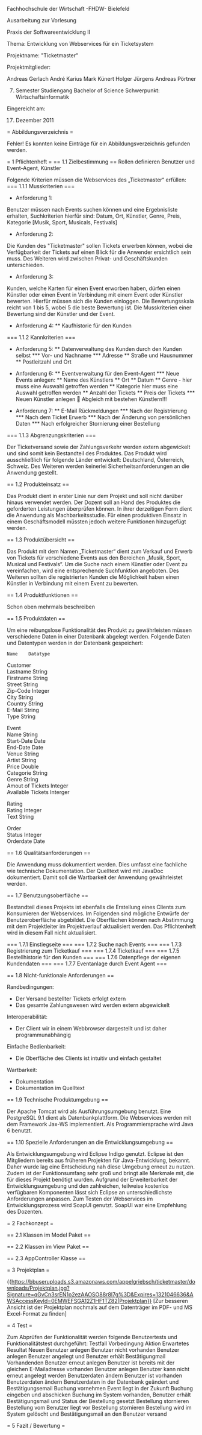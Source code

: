 ﻿﻿Fachhochschule der Wirtschaft
-FHDW-
Bielefeld

Ausarbeitung
zur
Vorlesung

Praxis der Softwareentwicklung II



Thema:
Entwicklung von Webservices
für ein Ticketsystem

Projektname: "Ticketmaster"

Projektmitglieder:

Andreas Gerlach
André Karius
Mark Künert
Holger Jürgens
Andreas Pörtner


7. Semester
Studiengang Bachelor of Science
Schwerpunkt: Wirtschaftsinformatik


Eingereicht am:

17. Dezember 2011



 
= Abbildungsverzeichnis =

Fehler! Es konnten keine Einträge für ein Abbildungsverzeichnis gefunden werden.
 
= 1 Pflichtenheft  =
== 1.1	Zielbestimmung ==
Rollen definieren Benutzer und Event-Agent, Künstler

Folgende Kriterien müssen die Webservices des „Ticketmaster“ erfüllen:
=== 1.1.1 Musskriterien ===

* Anforderung 1:

Benutzer müssen nach Events suchen können und eine Ergebnisliste erhalten, Suchkriterien hierfür sind:
Datum, Ort, Künstler, Genre, Preis, Kategorie [Musik, Sport, Musicals, Festivals]

* Anforderung 2:

Die Kunden des "Ticketmaster" sollen Tickets erwerben können, wobei die Verfügbarkeit der Tickets auf einen Blick für die Anwender ersichtlich sein muss.
Des Weiteren wird zwischen Privat- und Geschäftskunden unterschieden.

* Anforderung 3:

Kunden, welche Karten für einen Event erworben haben, dürfen einen Künstler oder einen Event in Verbindung mit einem Event oder Künstler bewerten. Hierfür müssen sich die Kunden einloggen.
Die Bewertungsskala reicht von 1 bis 5, wobei 5 die beste Bewertung ist. Die Musskriterien einer Bewertung sind der Künstler und der Event.

*	Anforderung 4:
**	Kaufhistorie für den Kunden

=== 1.1.2	Kannkriterien ===

* Anforderung 5:
** Datenverwaltung des Kunden durch den Kunden selbst
*** Vor- und Nachname
*** Adresse
** Straße und Hausnummer
** Postleitzahl und Ort

* Anforderung 6:
** Eventverwaltung für den Event-Agent
*** Neue Events anlegen:
** Name des Künstlers
** Ort
** Datum
** Genre - hier muss eine Auswahl getroffen werden
** Kategorie hier muss eine Auswahl getroffen werden
** Anzahl der Tickets
** Preis der Tickets
*** Neuen Künstler anlegen  Abgleich mit bestehen Künstlern!!!

*	Anforderung 7:
**	E-Mail Rückmeldungen
***	Nach der Registrierung
***	Nach dem Ticket Erwerb
***	Nach der Änderung von persönlichen Daten
***	Nach erfolgreicher Stornierung einer Bestellung

=== 1.1.3	Abgrenzungskriterien ===

Der Ticketversand sowie der Zahlungsverkehr werden extern abgewickelt und sind somit kein Bestandteil des Produktes. Das Produkt wird ausschließlich für folgende Länder entwickelt: Deutschland, Österreich, Schweiz. Des Weiteren werden keinerlei Sicherheitsanforderungen an die Anwendung gestellt.

== 1.2	Produkteinsatz ==

Das Produkt dient in erster Linie nur dem Projekt und soll nicht darüber hinaus verwendet werden. Der Dozent soll an Hand des Produktes die geforderten Leistungen überprüfen können. In ihrer derzeitigen Form dient die Anwendung als Machbarkeitsstudie. Für einen produktiven Einsatz in einem Geschäftsmodell müssten jedoch weitere Funktionen hinzugefügt werden.

== 1.3	Produktübersicht ==

Das Produkt mit dem Namen „Ticketmaster“ dient zum Verkauf und Erwerb von Tickets für verschiedene Events aus den Bereichen „Musik, Sport, Musical und Festivals“. Um die Suche nach einem Künstler oder Event zu vereinfachen, wird eine entsprechende Suchfunktion angeboten. Des Weiteren sollten die registrierten Kunden die Möglichkeit haben einen Künstler in Verbindung mit einem Event zu bewerten. 

== 1.4	Produktfunktionen == 

Schon oben mehrmals beschreiben

== 1.5	Produktdaten ==

Um eine reibungslose Funktionalität des Produkt zu gewährleisten müssen verschiedene Daten in einer Datenbank abgelegt werden. Folgende Daten und Datentypen werden in der Datenbank gespeichert:

	Name	Datatype		
Customer				
	Lastname	String		
	Firstname	String		
	Street	String		
	Zip-Code	Integer		
	City	String		
	Country	String		
	E-Mail	String		
	Type	String		
				
Event				
	Name	String		
	Start-Date	Date		
	End-Date	Date		
	Venue	String		
	Artist	String		
	Price	Double		
	Categorie	String		
	Genre	String		
	Amout of Tickets	Integer		
	Available Tickets	Interger		
				
Rating				
	Rating	Integer		
	Text	String		
				
Order				
	Status	Integer		
	Orderdate	Date		
				
				

== 1.6	Qualitätsanforderungen ==

Die Anwendung muss dokumentiert werden. Dies umfasst eine fachliche wie technische Dokumentation. Der Quelltext wird mit JavaDoc dokumentiert. Damit soll die Wartbarkeit der Anwendung gewährleistet werden.

 
== 1.7	Benutzungsoberfläche ==

Bestandteil dieses Projekts ist ebenfalls die Erstellung eines Clients zum Konsumieren der Webservices. Im Folgenden sind mögliche Entwürfe der Benutzeroberfläche abgebildet. Die Oberflächen können nach Abstimmung mit dem Projektleiter im Projektverlauf aktualisiert werden. Das Pflichtenheft wird in diesem Fall nicht aktualisiert.

=== 1.7.1	Einstiegseite ===
=== 1.7.2	Suche nach Events ===
=== 1.7.3	Registrierung zum Ticketkauf ===
=== 1.7.4	Ticketkauf ===
=== 1.7.5	Bestellhistorie für den Kunden ===
=== 1.7.6	Datenpflege der eigenen Kundendaten ===
=== 1.7.7	Eventanlage durch Event Agent ===


 
== 1.8	Nicht-funktionale Anforderungen ==

Randbedingungen:

* Der Versand bestellter Tickets erfolgt extern
* Das gesamte Zahlungswesen wird  werden extern abgewickelt

Interoperabilität:

* Der Client wir in einem Webbrowser dargestellt und ist daher programmunabhängig

Einfache Bedienbarkeit:

* Die Oberfläche des Clients ist intuitiv und einfach gestaltet

Wartbarkeit:

* Dokumentation
* Dokumentation im Quelltext

== 1.9	Technische Produktumgebung ==

Der Apache Tomcat wird als Ausführungsumgebung benutzt. Eine PostgreSQL 9.1 dient als Datenbankplattform. Die Webservices werden mit dem Framework Jax-WS implementiert.
Als Programmiersprache wird Java 6 benutzt.

== 1.10	Spezielle Anforderungen an die Entwicklungsumgebung ==

Als Entwicklungsumgebung wird Eclipse Indigo genutzt. Eclipse ist den Mitgliedern
bereits aus früheren Projekten für Java-Entwicklung, bekannt. Daher wurde lag eine Entscheidung nah diese Umgebung erneut zu nutzen. Zudem ist der Funktionsumfang sehr groß und bringt alle Merkmale mit, die für dieses Projekt benötigt wurden. Aufgrund der Erweiterbarkeit der Entwicklungsumgebung und den zahlreichen, teilweise kostenlos verfügbaren Komponenten lässt sich Eclipse an unterschiedlichste Anforderungen anpassen. Zum Testen der Webservices im Entwicklungsprozess wird SoapUI genutzt. SoapUI war eine Empfehlung des Dozenten.
 
= 2 Fachkonzept =

== 2.1	Klassen im Model Paket ==

== 2.2	Klassen im View Paket ==

== 2.3 AppController Klasse ==


= 3 Projektplan =

{{https://bbuseruploads.s3.amazonaws.com/appelgriebsch/ticketmaster/downloads/Projektplan.jpg?Signature=qGvCn3srEN1o2ezAAOSO88r8I7g%3D&Expires=1321046636&AWSAccessKeyId=0EMWEFSGA12Z1HF1TZ82|Projektplan}}
[Zur besseren Ansicht ist der Projektplan nochmals auf dem Datenträger im PDF- und MS Excel-Format zu finden]

= 4 Test =

Zum Abprüfen der Funktionalität werden folgende Benutzertests und Funktionalitätstest durchgeführt:
Testfall	Vorbedingung	Aktion	Erwartetes Resultat
Neuen Benutzer anlegen	Benutzer nicht vorhanden	Benutzer anlegen	Benutzer angelegt und Benutzer erhält Bestätigungmail
Vorhandenden Benutzer erneut anlegen	Benutzer ist bereits mit der gleichen E-Mailadresse vorhanden	Benutzer anlegen	Benutzer kann nicht erneut angelegt werden
Benutzerdaten ändern	Benutzer ist vorhanden	Benutzerdaten ändern	Benutzerdaten in der Datenbank geändert und Bestätigungsemail
Buchung vornehmen	Event liegt in der Zukunft	Buchung eingeben und abschicken	Buchung im System vorhanden, Benutzer erhält Bestätigungsmail und Status der Bestellung gesetzt
Bestellung stornieren	Bestellung vom Benutzer liegt vor	Bestellung stornieren	Bestellung wird im System gelöscht und Bestätigungsmail an den Benutzer versand
 
= 5 Fazit / Bewertung =


